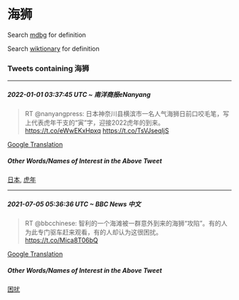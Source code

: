 # 海狮

Search [mdbg](https://www.mdbg.net/chinese/dictionary?page=worddict&wdrst=0&wdqb=海狮) for definition

Search [wiktionary](https://en.wiktionary.org/wiki/海狮) for definition

### Tweets containing 海狮

___
##### 2022-01-01 03:37:45 UTC ~ 南洋商报eNanyang
> RT @nanyangpress: 日本神奈川县横滨市一名人气海狮日前口咬毛笔，写上代表虎年干支的“寅”字，迎接2022虎年的到来。 https://t.co/eWwEKxHpxq https://t.co/TsVJseqIjS

[Google Translation](https://translate.google.com/?hi=en&tab=TT&sl=zh-CN&tl=en&op=translate&text=RT+%40nanyangpress%3A+%E6%97%A5%E6%9C%AC%E7%A5%9E%E5%A5%88%E5%B7%9D%E5%8E%BF%E6%A8%AA%E6%BB%A8%E5%B8%82%E4%B8%80%E5%90%8D%E4%BA%BA%E6%B0%94%E6%B5%B7%E7%8B%AE%E6%97%A5%E5%89%8D%E5%8F%A3%E5%92%AC%E6%AF%9B%E7%AC%94%EF%BC%8C%E5%86%99%E4%B8%8A%E4%BB%A3%E8%A1%A8%E8%99%8E%E5%B9%B4%E5%B9%B2%E6%94%AF%E7%9A%84%E2%80%9C%E5%AF%85%E2%80%9D%E5%AD%97%EF%BC%8C%E8%BF%8E%E6%8E%A52022%E8%99%8E%E5%B9%B4%E7%9A%84%E5%88%B0%E6%9D%A5%E3%80%82+https%3A%2F%2Ft.co%2FeWwEKxHpxq+https%3A%2F%2Ft.co%2FTsVJseqIjS)
##### Other Words/Names of Interest in the Above Tweet
[日本](日本.md), [虎年](虎年.md)
___
##### 2021-07-05 05:36:36 UTC ~ BBC News 中文
> RT @bbcchinese: 智利的一个海滩被一群意外到来的海狮“攻陷”。有的人为此专门驱车赶来观看，有的人却认为这很困扰。 https://t.co/Mica8T06bQ

[Google Translation](https://translate.google.com/?hi=en&tab=TT&sl=zh-CN&tl=en&op=translate&text=RT+%40bbcchinese%3A+%E6%99%BA%E5%88%A9%E7%9A%84%E4%B8%80%E4%B8%AA%E6%B5%B7%E6%BB%A9%E8%A2%AB%E4%B8%80%E7%BE%A4%E6%84%8F%E5%A4%96%E5%88%B0%E6%9D%A5%E7%9A%84%E6%B5%B7%E7%8B%AE%E2%80%9C%E6%94%BB%E9%99%B7%E2%80%9D%E3%80%82%E6%9C%89%E7%9A%84%E4%BA%BA%E4%B8%BA%E6%AD%A4%E4%B8%93%E9%97%A8%E9%A9%B1%E8%BD%A6%E8%B5%B6%E6%9D%A5%E8%A7%82%E7%9C%8B%EF%BC%8C%E6%9C%89%E7%9A%84%E4%BA%BA%E5%8D%B4%E8%AE%A4%E4%B8%BA%E8%BF%99%E5%BE%88%E5%9B%B0%E6%89%B0%E3%80%82+https%3A%2F%2Ft.co%2FMica8T06bQ)
##### Other Words/Names of Interest in the Above Tweet
[困扰](困扰.md)
